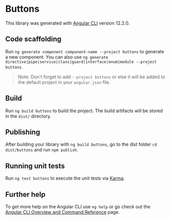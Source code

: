 # Buttons

This library was generated with [Angular CLI](https://github.com/angular/angular-cli) version 12.2.0.

## Code scaffolding

Run `ng generate component component-name --project buttons` to generate a new component. You can also use `ng generate directive|pipe|service|class|guard|interface|enum|module --project buttons`.
> Note: Don't forget to add `--project buttons` or else it will be added to the default project in your `angular.json` file. 

## Build

Run `ng build buttons` to build the project. The build artifacts will be stored in the `dist/` directory.

## Publishing

After building your library with `ng build buttons`, go to the dist folder `cd dist/buttons` and run `npm publish`.

## Running unit tests

Run `ng test buttons` to execute the unit tests via [Karma](https://karma-runner.github.io).

## Further help

To get more help on the Angular CLI use `ng help` or go check out the [Angular CLI Overview and Command Reference](https://angular.io/cli) page.
